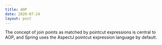 ```yaml
---
title: AOP
date: 2020-07-24
layout: post
---
```

The concept of join points as matched by pointcut expressions is central to AOP, and Spring uses the AspectJ pointcut expression language by default.
